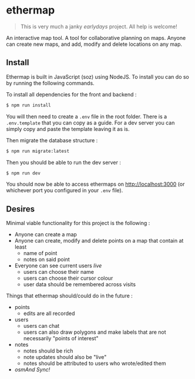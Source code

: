 # ethermap 

> This is very much a janky _earlydays_ project. All help is welcome!

An interactive map tool. A tool for collaborative planning on maps. Anyone can create new maps, and add, modify and delete locations on any map.

## Install

Ethermap is built in JavaScript (soz) using NodeJS. To install you can do so by running the following commands.

To install all dependencies for the front and backend :
```sh 
$ npm run install
```
You will then need to create a `.env` file in the root folder. There is a `.env.template` that you can copy as a guide. For a dev server you can simply copy and paste the template leaving it as is.

Then migrate the database structure :
```sh 
$ npm run migrate:latest
```

Then you should be able to run the dev server :
```sh 
$ npm run dev
```

You should now be able to access ethermaps on [http://localhost:3000](http://localhost:3000/) (or whichever port you configured in your `.env` file).

## Desires

Minimal viable functionality for this project is the following :

- Anyone can create a map
- Anyone can create, modify and delete points on a map that contain at least
    - name of point
    - notes on said point
- Everyone can see current users _live_
    - users can choose their name
    - users can choose their cursor colour
    - user data should be remembered across visits

Things that ethermap should/could do in the future :

- points
    - edits are all recorded
- users
    - users can chat
    - users can also draw polygons and make labels that are not necessarily "points of interest"
- notes
    - notes should be rich
    - note updates should also be "live"
    - notes should be attributed to users who wrote/edited them
- _osmAnd Sync!_
